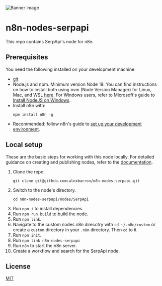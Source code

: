 ![Banner image](https://user-images.githubusercontent.com/10284570/173569848-c624317f-42b1-45a6-ab09-f0ea3c247648.png)

# n8n-nodes-serpapi

This repo contains SerpApi's node for n8n.

## Prerequisites

You need the following installed on your development machine:

* [git](https://git-scm.com/downloads)
* Node.js and npm. Minimum version Node 18. You can find instructions on how to install both using nvm (Node Version Manager) for Linux, Mac, and WSL [here](https://github.com/nvm-sh/nvm). For Windows users, refer to Microsoft's guide to [Install NodeJS on Windows](https://docs.microsoft.com/en-us/windows/dev-environment/javascript/nodejs-on-windows).
* Install n8n with:
  ```
  npm install n8n -g
  ```
* Recommended: follow n8n's guide to [set up your development environment](https://docs.n8n.io/integrations/creating-nodes/build/node-development-environment/).

## Local setup

These are the basic steps for working with this node locally. For detailed guidance on creating and publishing nodes, refer to the [documentation](https://docs.n8n.io/integrations/creating-nodes/).

1. Clone the repo:
   ```
   git clone git@github.com:alexbarron/n8n-nodes-serpapi.git
   ```
2. Switch to the node's directory.
   ```
   cd n8n-nodes-serpapi/nodes/SerpApi
   ```
3. Run `npm i` to install dependencies.
4. Run `npm run build` to build the node.
5. Run `npm link`.
6. Navigate to the custom nodes n8n direcotry with `cd ~/.n8n/custom` or create a `custom` directory in your `.n8n` directory. Then `cd` to it.
7. Run `npm init`.
8. Run `npm link n8n-nodes-serpapi`
9. Run `n8n` to start the n8n server.
10. Create a workflow and search for the SerpApi node.


## License

[MIT](https://github.com/n8n-io/n8n-nodes-starter/blob/master/LICENSE.md)
